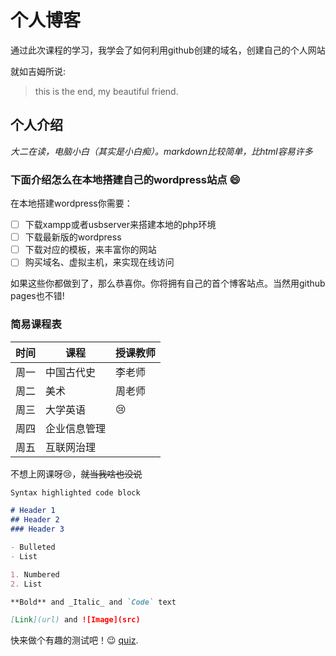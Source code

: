 # 个人博客

通过此次课程的学习，我学会了如何利用github创建的域名，创建自己的个人网站

就如吉姆所说:

> this is the end, my beautiful friend.


## 个人介绍

_大二在读，电脑小白（其实是小白痴）。markdown比较简单，比html容易许多_
### 下面介绍怎么在本地搭建自己的wordpress站点 :smile:
在本地搭建wordpress你需要：
- [ ] 下载xampp或者usbserver来搭建本地的php环境
- [ ] 下载最新版的wordpress
- [ ] 下载对应的模板，来丰富你的网站
- [ ] 购买域名、虚拟主机，来实现在线访问

如果这些你都做到了，那么恭喜你。你将拥有自己的首个博客站点。当然用github pages也不错!

### 简易课程表
时间 | 课程 | 授课教师 |
------------ | ------------- | ------------ |
周一 | 中国古代史 | 李老师 | 英语 |
周二 | 美术 | 周老师 |15 |
周三 | 大学英语 | :cry: |
周四 | 企业信息管理
周五 | 互联网治理

不想上网课呀:cry:，~~就当我啥也没说~~

```markdown
Syntax highlighted code block

# Header 1
## Header 2
### Header 3

- Bulleted
- List

1. Numbered
2. List

**Bold** and _Italic_ and `Code` text

[Link](url) and ![Image](src)
```
快来做个有趣的测试吧！:wink: [quiz](https://guides.github.com/features/mastering-markdown/).

